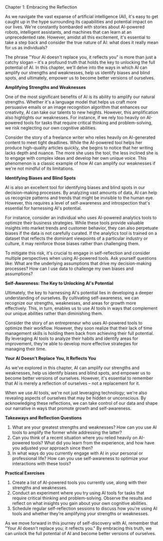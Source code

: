 Chapter 1: Embracing the Reflection

As we navigate the vast expanse of artificial intelligence (AI), it's easy to get caught up in the hype surrounding its capabilities and potential impact on our lives. We're constantly bombarded with stories about AI-powered robots, intelligent assistants, and machines that can learn at an unprecedented rate. However, amidst all this excitement, it's essential to take a step back and consider the true nature of AI: what does it really mean for us as individuals?

The phrase "Your AI doesn't replace you, it reflects you" is more than just a catchy slogan – it's a profound truth that holds the key to unlocking the full potential of AI. In this chapter, we'll delve into the ways in which AI can amplify our strengths and weaknesses, help us identify biases and blind spots, and ultimately, empower us to become better versions of ourselves.

**Amplifying Strengths and Weaknesses**

One of the most significant benefits of AI is its ability to amplify our natural strengths. Whether it's a language model that helps us craft more persuasive emails or an image recognition algorithm that enhances our creativity, AI can take our talents to new heights. However, this amplification also highlights our weaknesses. For instance, if we rely too heavily on AI-powered tools for tasks that require critical thinking and problem-solving, we risk neglecting our own cognitive abilities.

Consider the story of a freelance writer who relies heavily on AI-generated content to meet tight deadlines. While the AI-powered tool helps her produce high-quality articles quickly, she begins to notice that her writing lacks depth and nuance. The more she uses the tool, the less inclined she is to engage with complex ideas and develop her own unique voice. This phenomenon is a classic example of how AI can amplify our weaknesses if we're not mindful of its limitations.

**Identifying Biases and Blind Spots**

AI is also an excellent tool for identifying biases and blind spots in our decision-making processes. By analyzing vast amounts of data, AI can help us recognize patterns and trends that might be invisible to the human eye. However, this requires a level of self-awareness and introspection that's essential for harnessing AI's potential.

For instance, consider an individual who uses AI-powered analytics tools to optimize their business strategies. While these tools provide valuable insights into market trends and customer behavior, they can also perpetuate biases if the data is not carefully curated. If the analytics tool is trained on a dataset that reflects the dominant viewpoints of a particular industry or culture, it may reinforce those biases rather than challenging them.

To mitigate this risk, it's crucial to engage in self-reflection and consider multiple perspectives when using AI-powered tools. Ask yourself questions like: What are the underlying assumptions that drive my decision-making processes? How can I use data to challenge my own biases and assumptions?

**Self-Awareness: The Key to Unlocking AI's Potential**

Ultimately, the key to harnessing AI's potential lies in developing a deeper understanding of ourselves. By cultivating self-awareness, we can recognize our strengths, weaknesses, and areas for growth more effectively. This, in turn, enables us to use AI tools in ways that complement our unique abilities rather than diminishing them.

Consider the story of an entrepreneur who uses AI-powered tools to optimize their workflow. However, they soon realize that their lack of time management skills is holding them back from achieving their full potential. By leveraging AI tools to analyze their habits and identify areas for improvement, they're able to develop more effective strategies for managing their time.

**Your AI Doesn't Replace You, It Reflects You**

As we've explored in this chapter, AI can amplify our strengths and weaknesses, help us identify biases and blind spots, and empower us to become better versions of ourselves. However, it's essential to remember that AI is merely a reflection of ourselves – not a replacement for it.

When we use AI tools, we're not just leveraging technology; we're also revealing aspects of ourselves that may be hidden or unconscious. By acknowledging these reflections, we can take control of our data and shape our narrative in ways that promote growth and self-awareness.

**Takeaways and Reflection Questions**

1. What are your greatest strengths and weaknesses? How can you use AI tools to amplify the former while addressing the latter?
2. Can you think of a recent situation where you relied heavily on AI-powered tools? What did you learn from the experience, and how have you adjusted your approach since then?
3. In what ways do you currently engage with AI in your personal or professional life? How can you use self-awareness to optimize your interactions with these tools?

**Practical Exercises**

1. Create a list of AI-powered tools you currently use, along with their strengths and weaknesses.
2. Conduct an experiment where you try using AI tools for tasks that require critical thinking and problem-solving. Observe the results and reflect on what insights you gain about your own cognitive abilities.
3. Schedule regular self-reflection sessions to discuss how you're using AI tools and whether they're amplifying your strengths or weaknesses.

As we move forward in this journey of self-discovery with AI, remember that "Your AI doesn't replace you; it reflects you." By embracing this truth, we can unlock the full potential of AI and become better versions of ourselves.